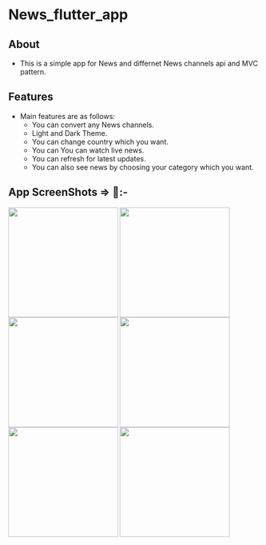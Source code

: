 # News_flutter_app


## About

   - This is a simple app for News and differnet News channels api and MVC pattern.

## Features

- Main features are as follows:
    - You can convert any News channels.
    - Light and Dark Theme.
    - You can change country which you want.
    - You can You can watch live news.
    - You can refresh for latest updates.
    - You can also see news by choosing your category which you want. 
   
## App ScreenShots => 📱:-
<img align="left" src="https://github.com/pratikNavapara009/News_Flutter_App/assets/121868551/f32f045d-ebb9-4622-858e-cb611b7ca6db" width="220px">
<img align="left" src="https://github.com/pratikNavapara009/News_Flutter_App/assets/121868551/f492f140-f4d2-4f0d-a8ea-657bdce86764" width="220px">
<img align="left" src="https://github.com/pratikNavapara009/News_Flutter_App/assets/121868551/1626635e-91b9-405f-a373-f1cb051a4e8a" width="220px">
<img align="left" src="https://github.com/pratikNavapara009/News_Flutter_App/assets/121868551/b8f1b2e8-a4d9-40b8-a736-d416bf124b67" width="220px">
<img align="left" src="https://github.com/pratikNavapara009/News_Flutter_App/assets/121868551/3d5d0013-c163-48e3-a67a-f777111a3186" width="220px">
<img src="https://github.com/pratikNavapara009/News_Flutter_App/assets/121868551/2b610e65-ce58-4712-9c49-394c0e8e5979" width="220px">
<!-- 
## LICENSE :-
     -  https://github.com/pratikNavapara009/News_Flutter_App/blob/f9955ad9fb3d5232d77820c851d81428927504a6/LICENSE -->
